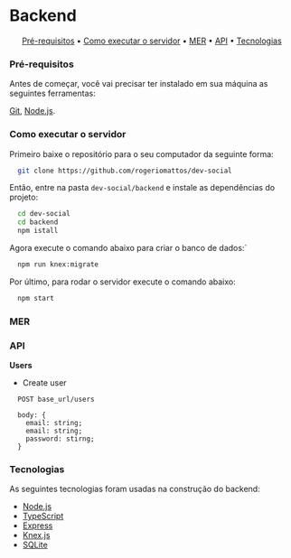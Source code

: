 <h1>Backend</h1>
<p align="center">
  <a href="#pré-requisitos">Pré-requisitos</a> • 
  <a href="#como-executar-o-servidor">Como executar o servidor</a> •
  <a href="#mer">MER</a> •
  <a href="#api">API</a> •
  <a href="#tecnologias">Tecnologias</a>
</p>

### Pré-requisitos
Antes de começar, você vai precisar ter instalado em sua máquina as seguintes ferramentas:

[Git](https://git-scm.com), [Node.js](https://nodejs.org/en/). 

### Como executar o servidor
Primeiro baixe o repositório para o seu computador da seguinte forma:
```bash
  git clone https://github.com/rogeriomattos/dev-social
```

Então, entre na pasta ``dev-social/backend`` e instale as dependências do projeto:
```bash
  cd dev-social
  cd backend
  npm istall
```
Agora execute o comando abaixo para criar o banco de dados:`
```bash
  npm run knex:migrate
```

Por último, para rodar o servidor execute o comando abaixo:
```bash
  npm start
```

### MER

### API
**Users**

- Create user
```
  POST base_url/users

  body: {
    email: string;
    email: string;
    password: stirng;
  }
```

### Tecnologias

As seguintes tecnologias foram usadas na construção do backend:
- [Node.js](https://nodejs.org/en/)
- [TypeScript](https://www.typescriptlang.org/)
- [Express](https://expressjs.com/)
- [Knex.js](http://knexjs.org/)
- [SQLite](https://www.sqlite.org/index.html)
